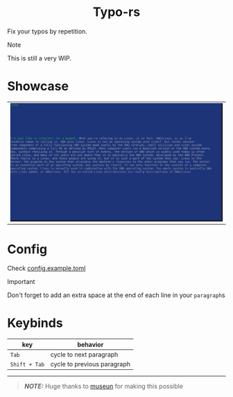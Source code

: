 <h1 align="center">Typo-rs</h1>

Fix your typos by repetition.
> [!NOTE]  
> This is still a very WIP.

# Showcase
||
|------|
|![ShowCase](./assets/typo-rs.png "showcase")|

# Config
Check [config.example.toml](./config.example.toml)

> [!IMPORTANT]  
> Don't forget to add an extra space at the end of each line in your `paragraph`s

# Keybinds
|key|behavior|
|---|--------|
|`Tab`|cycle to next paragraph|
|`Shift + Tab`|cycle to previous paragraph|
___
> **_NOTE:_** Huge thanks to [museun](https://github.com/museun) for making this possible
